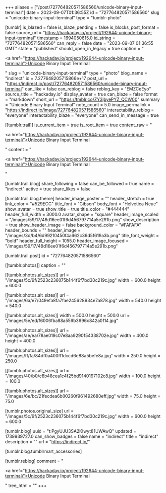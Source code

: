 +++
aliases = ["/post/727764820571586560/unicode-binary-input-terminal"]
date = 2023-09-07T01:36:55Z
id = "727764820571586560"
slug = "unicode-binary-input-terminal"
type = "tumblr-photo"

[tumblr]
is_blazed = false
is_blaze_pending = false
is_blocks_post_format = false
source_url = "https://hackaday.io/project/192644-unicode-binary-input-terminal"
timestamp = 1694050615.0
id_string = "727764820571586560"
can_reply = false
date = "2023-09-07 01:36:55 GMT"
state = "published"
should_open_in_legacy = true
caption = "<p><a href=\"https://hackaday.io/project/192644-unicode-binary-input-terminal\">Unicode Binary Input Terminal</a></p>"
slug = "unicode-binary-input-terminal"
type = "photo"
blog_name = "indirect"
id = 7.277648205715866e+17
post_url = "https://indirect.io/post/727764820571586560/unicode-binary-input-terminal"
can_like = false
can_reblog = false
reblog_key = "EMZCeEyo"
source_title = "hackaday.io"
display_avatar = true
can_blaze = false
format = "markdown"
short_url = "https://tmblr.co/ZY3jbyePYZ_QCW00"
summary = "Unicode Binary Input Terminal"
note_count = 5.0
image_permalink = "https://indirect.io/image/727764820571586560"
interactability_reblog = "everyone"
interactability_blaze = "everyone"
can_send_in_message = true

[[tumblr.trail]]
is_current_item = true
is_root_item = true
content_raw = "<p><a href=\"https://hackaday.io/project/192644-unicode-binary-input-terminal\">Unicode Binary Input Terminal</a></p>"
content = "<p><a href=\"https://hackaday.io/project/192644-unicode-binary-input-terminal\">Unicode Binary Input Terminal</a></p>"

[tumblr.trail.blog]
share_following = false
can_be_followed = true
name = "indirect"
active = true
share_likes = false

[tumblr.trail.blog.theme]
header_image_poster = ""
header_stretch = true
link_color = "#529ECC"
title_font = "Gibson"
body_font = "Helvetica Neue"
show_avatar = true
show_title = true
title_color = "#444444"
header_full_width = 3000.0
avatar_shape = "square"
header_image_scaled = "/images/59/17/48d16ee01f6d456797714a5e291b.png"
show_description = true
show_header_image = false
background_color = "#FAFAFA"
header_bounds = ""
header_image = "/images/3d/b4/6d99210450f4a662c36d5f619a3b.png"
title_font_weight = "bold"
header_full_height = 1055.0
header_image_focused = "/images/59/17/48d16ee01f6d456797714a5e291b.png"

[tumblr.trail.post]
id = "727764820571586560"

[[tumblr.photos]]
caption = ""

[[tumblr.photos.alt_sizes]]
url = "/images/5c/9f/2523c236075b144f6f7bd30c219c.jpg"
width = 600.0
height = 600.0

[[tumblr.photos.alt_sizes]]
url = "/images/6a/e7/049efa8fa7fae245628934e7a878.jpg"
width = 540.0
height = 540.0

[[tumblr.photos.alt_sizes]]
width = 500.0
height = 500.0
url = "/images/5e/ed/f6006fba88a556b3696c842a0f14.jpg"

[[tumblr.photos.alt_sizes]]
url = "/images/ae/ea/78ae019c07e8aa9290f54338702e.jpg"
width = 400.0
height = 400.0

[[tumblr.photos.alt_sizes]]
url = "/images/ff/fa/84df0a400ff1dccd6e88a5befe8a.jpg"
width = 250.0
height = 250.0

[[tumblr.photos.alt_sizes]]
url = "/images/40/b0/c8b48cea1c4f25bd9140197102c8.jpg"
width = 100.0
height = 100.0

[[tumblr.photos.alt_sizes]]
url = "/images/6e/bc/21fecdea6b00260f961492680eff.jpg"
width = 75.0
height = 75.0

[tumblr.photos.original_size]
url = "/images/5c/9f/2523c236075b144f6f7bd30c219c.jpg"
width = 600.0
height = 600.0

[tumblr.blog]
uuid = "t:PgyUJU3SA2Klwyt81UWAwQ"
updated = 1739939727.0
can_show_badges = false
name = "indirect"
title = "indirect"
description = ""
url = "https://indirect.io/"

[tumblr.blog.tumblrmart_accessories]

[tumblr.reblog]
comment = "<p><a href=\"https://hackaday.io/project/192644-unicode-binary-input-terminal\">Unicode Binary Input Terminal</a></p>"
tree_html = ""
+++
